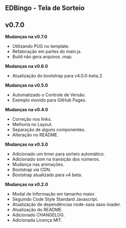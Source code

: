 ## EDBingo - Tela de Sorteio ##
## v0.7.0 ##

**Mudanças na v0.7.0**

- Utilizando PUG no template.
- Refatoração em partes do main.js.
- Build não gera arquivos .map.

**Mudanças na v0.6.0**

- Atualização do bootstrap para v4.0.0-beta.2.

**Mudanças na v0.5.0**

- Automatizado o Controle de Versão.
- Exemplo movido para GitHub Pages.

**Mudanças na v0.4.0**

- Correção nos links.
- Melhoria no Layout.
- Separação de alguns componentes.
- Alteração no README.

**Mudanças na v0.3.0**

- Adicionado um timer para sorteio automático.
- Adicionado som na transição dos números.
- Mudança nas animações.
- Bootstrap via CDN.
- Bootstrap atualizado para v4 beta.

**Mudanças na v0.2.0**

- Modal de Informação em tamanho maior.
- Seguindo Code Style Standard Javascript.
- Atualização de dependências node-sass sass-loader.
- Atualização do README.
- Adicionado CHANGELOG.
- Adicionada Licença MIT.